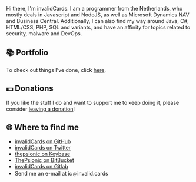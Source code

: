 Hi there, I'm invalidCards. I am a programmer from the Netherlands, who mostly deals in Javascript and NodeJS, as well as
Microsoft Dynamics NAV and Business Central. Additionally, I can also find my way around Java, C#, HTML/CSS, PHP, SQL
and variants, and have an affinity for topics related to security, malware and DevOps.

## 📚 Portfolio
To check out things I've done, click [here](/portfolio).

## 💵 Donations
If you like the stuff I do and want to support me to keep doing it, please consider [leaving a donation](/donations)!

## 🌐 Where to find me
* [invalidCards on GitHub](https://github.com/invalidCards)
* [invalidCards on Twitter](https://twitter.com/invalidCards)
* [thepsionic on Keybase](https://keybase.io/thepsionic)
* [ThePsionic on BitBucket](https://bitbucket.org/ThePsionic)
* [invalidCards on Gitlab](https://gitlab.com/u/invalidCards)
* Send me an e-mail at ic﹫invalid.cards
